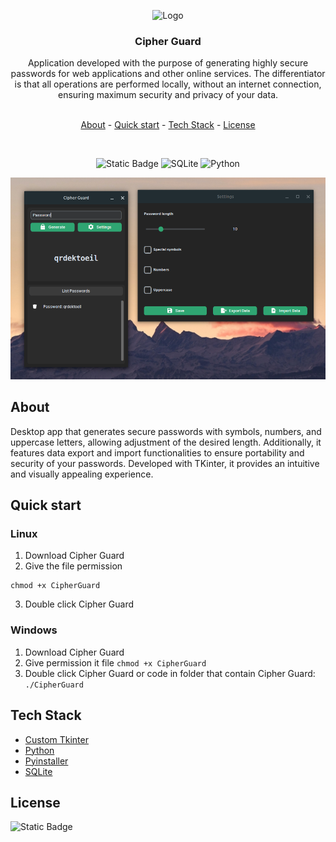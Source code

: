 <p align="center">
  <a>
    <img src="./assets/favicon.ico" alt="Logo" width=72 height=72>
  </a>

  <h3 align="center">Cipher Guard</h3>

  <p align="center" >
     Application developed with the purpose of generating highly secure passwords for web applications and other online services. The differentiator is that all operations are performed locally, without an internet connection, ensuring maximum security and privacy of your data.
  </p>
</p>
&nbsp;
<div align="center" >
    <a href="#about">About</a>
    - 
    <a href="#quick-start">Quick start</a>
    -
    <a href="#tech-stack">Tech Stack</a>
    -
    <a href="#license">License</a>

&nbsp;

![Static Badge](https://img.shields.io/badge/STATUS-finished-green?style=for-the-badge) ![SQLite](https://img.shields.io/badge/sqlite-%2307405e.svg?style=for-the-badge&logo=sqlite&logoColor=white) ![Python](https://img.shields.io/badge/python-3670A0?style=for-the-badge&logo=python&logoColor=ffdd54)

![printscreen](assets/printscreen.png)

</div>

## About

Desktop app that generates secure passwords with symbols, numbers, and uppercase letters, allowing adjustment of the desired length. Additionally, it features data export and import functionalities to ensure portability and security of your passwords. Developed with TKinter, it provides an intuitive and visually appealing experience.

## Quick start

### Linux

1. Download Cipher Guard
2. Give the file permission

```
chmod +x CipherGuard
```

3. Double click Cipher Guard

### Windows

1. Download Cipher Guard
2. Give permission it file
   `chmod +x CipherGuard`
3. Double click Cipher Guard or code in folder that contain Cipher Guard:
   `./CipherGuard`

## Tech Stack

- [Custom Tkinter](https://customtkinter.tomschimansky.com/)
- [Python](https://www.python.org/)
- [Pyinstaller](https://pyinstaller.org/en/stable/)
- [SQLite](https://www.sqlite.org/)

## License

![Static Badge](https://img.shields.io/badge/LICENSE-mit-orange?style=for-the-badge)
